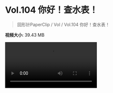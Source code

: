 # Vol.104 你好！查水表！

> 回形针PaperClip / Vol / Vol.104 你好！查水表！

**视频大小**: 39.43 MB

<div class="video"><video src="https://file.hsyhx.top/video/PaperClip/Vol/104.mp4" controls preload>🤔 您的浏览器不支持 video 标签</video></div>